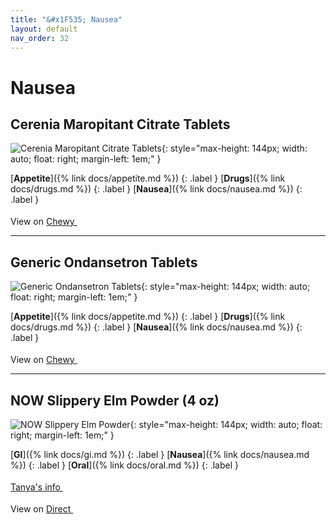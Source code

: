 ```yaml
---
title: "&#x1F535; Nausea"
layout: default
nav_order: 32
---
```


# Nausea


## Cerenia Maropitant Citrate Tablets

![Cerenia Maropitant Citrate Tablets](https://image.chewy.com/is/image/catalog/146224_MAIN._AC_SL600_V1728334497_.jpg){: style="max-height: 144px; width: auto; float: right; margin-left: 1em;" }

[**Appetite**]({% link docs/appetite.md %})
{: .label }
[**Drugs**]({% link docs/drugs.md %})
{: .label }
[**Nausea**]({% link docs/nausea.md %})
{: .label }

View on <a href="https://www.chewy.com/dp/323192" class="external" target="_blank">Chewy&nbsp;<svg width="18" height="18" viewBox="0 0 24 24"><use xlink:href="#svg-external-link"></use></svg></a>

* * *



## Generic Ondansetron Tablets

![Generic Ondansetron Tablets](https://image.chewy.com/is/image/catalog/205219_MAIN._AC_SL600_V1633037204_.jpg){: style="max-height: 144px; width: auto; float: right; margin-left: 1em;" }

[**Appetite**]({% link docs/appetite.md %})
{: .label }
[**Drugs**]({% link docs/drugs.md %})
{: .label }
[**Nausea**]({% link docs/nausea.md %})
{: .label }

View on <a href="https://www.chewy.com/dp/1068854" class="external" target="_blank">Chewy&nbsp;<svg width="18" height="18" viewBox="0 0 24 24"><use xlink:href="#svg-external-link"></use></svg></a>

* * *



## NOW Slippery Elm Powder (4 oz)

![NOW Slippery Elm Powder](https://www.nowfoods.com/sites/default/files/styles/cloudzoom_image/public/2024-03/5060_v6.png){: style="max-height: 144px; width: auto; float: right; margin-left: 1em;" }

[**GI**]({% link docs/gi.md %})
{: .label }
[**Nausea**]({% link docs/nausea.md %})
{: .label }
[**Oral**]({% link docs/oral.md %})
{: .label }

 <a href="https://felinecrf.org/holistic_treatments.htm#slippery_elm_bark" class="external" target="_blank">Tanya's info&nbsp;<svg width="18" height="18" viewBox="0 0 24 24"><use xlink:href="#svg-external-link"></use></svg></a>

View on <a href="https://www.nowfoods.com/products/supplements/slippery-elm-powder" class="external" target="_blank">Direct&nbsp;<svg width="18" height="18" viewBox="0 0 24 24"><use xlink:href="#svg-external-link"></use></svg></a>

<!-- Updated 2024-10-22 23:44:58.896165Z -->
